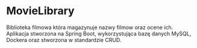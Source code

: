 # MovieLibrary
Biblioteka filmowa która magazynuje nazwy filmow oraz ocene ich.
Aplikacja stworzona na Spring Boot, wykorzystująca bazę danych MySQL, Dockera oraz stworzona w standardzie CRUD.
